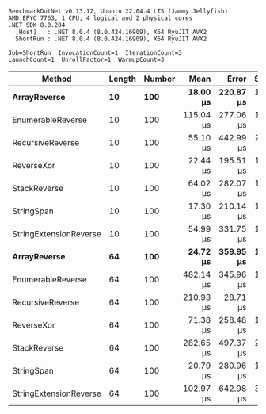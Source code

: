 ```

BenchmarkDotNet v0.13.12, Ubuntu 22.04.4 LTS (Jammy Jellyfish)
AMD EPYC 7763, 1 CPU, 4 logical and 2 physical cores
.NET SDK 8.0.204
  [Host]   : .NET 8.0.4 (8.0.424.16909), X64 RyuJIT AVX2
  ShortRun : .NET 8.0.4 (8.0.424.16909), X64 RyuJIT AVX2

Job=ShortRun  InvocationCount=1  IterationCount=3  
LaunchCount=1  UnrollFactor=1  WarmupCount=3  

```
| Method                 | Length | Number | Mean      | Error     | StdDev    | Median    | Min       | Max       | Allocated |
|----------------------- |------- |------- |----------:|----------:|----------:|----------:|----------:|----------:|----------:|
| **ArrayReverse**           | **10**     | **100**    |  **18.00 μs** | **220.87 μs** | **12.107 μs** |  **11.26 μs** |  **10.77 μs** |  **31.98 μs** |  **10.09 KB** |
| EnumerableReverse      | 10     | 100    | 115.04 μs | 277.06 μs | 15.186 μs | 113.50 μs | 100.68 μs | 130.94 μs |  25.72 KB |
| RecursiveReverse       | 10     | 100    |  55.10 μs | 442.99 μs | 24.282 μs |  41.59 μs |  40.59 μs |  83.14 μs |  56.97 KB |
| ReverseXor             | 10     | 100    |  22.44 μs | 195.51 μs | 10.717 μs |  20.01 μs |  13.14 μs |  34.16 μs |  10.09 KB |
| StackReverse           | 10     | 100    |  64.02 μs | 282.07 μs | 15.461 μs |  61.21 μs |  50.15 μs |  80.69 μs |  31.19 KB |
| StringSpan             | 10     | 100    |  17.30 μs | 210.14 μs | 11.518 μs |  10.85 μs |  10.45 μs |  30.60 μs |   5.41 KB |
| StringExtensionReverse | 10     | 100    |  54.99 μs | 331.75 μs | 18.184 μs |  45.50 μs |  43.51 μs |  75.95 μs |  28.84 KB |
| **ArrayReverse**           | **64**     | **100**    |  **24.72 μs** | **359.95 μs** | **19.730 μs** |  **13.40 μs** |  **13.24 μs** |  **47.50 μs** |  **30.41 KB** |
| EnumerableReverse      | 64     | 100    | 482.14 μs | 345.96 μs | 18.963 μs | 478.03 μs | 465.57 μs | 502.82 μs |  59.31 KB |
| RecursiveReverse       | 64     | 100    | 210.93 μs |  28.71 μs |  1.574 μs | 210.77 μs | 209.44 μs | 212.57 μs | 710.88 KB |
| ReverseXor             | 64     | 100    |  71.38 μs | 258.48 μs | 14.168 μs |  68.11 μs |  59.14 μs |  86.90 μs |  30.41 KB |
| StackReverse           | 64     | 100    | 282.65 μs | 497.37 μs | 27.262 μs | 269.14 μs | 264.78 μs | 314.03 μs |  88.22 KB |
| StringSpan             | 64     | 100    |  20.79 μs | 280.96 μs | 15.401 μs |  12.20 μs |  11.60 μs |  38.57 μs |  15.56 KB |
| StringExtensionReverse | 64     | 100    | 102.97 μs | 642.98 μs | 35.244 μs |  82.69 μs |  82.56 μs | 143.67 μs |  68.69 KB |
